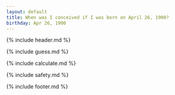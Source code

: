 ```yaml
---
layout: default
title: When was I conceived if I was born on April 26, 1900?
birthday: Apr 26, 1900
---
```


{% include header.md %}

{% include guess.md %}

{% include calculate.md %}

{% include safety.md %}

{% include footer.md %}



